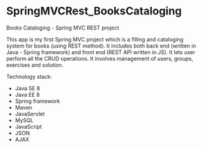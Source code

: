# SpringMVCRest_BooksCataloging
Books Cataloging - Spring MVC REST project

This app is my first Spring MVC project which is a filling and cataloging system for books (using REST method). It includes both back end (written in Java - Spring framework) and front end (REST API written in JS). It lets user perform all the CRUD operations. It involves management of users, groups, exercises and solution.

Technology stack:
- Java SE 8
- Java EE 8
- Spring framework
- Maven
- JavaServlet
- MySQL
- JavaScript
- JSON
- AJAX
